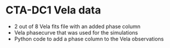 # CTA-DC1 Vela data

* 2 out of 8 Vela fits file with an added phase column
* Vela phasecurve that was used for the simulations
* Python code to add a phase column to the Vela observations
